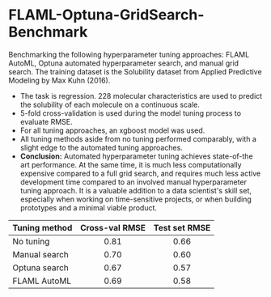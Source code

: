 # FLAML-Optuna-GridSearch-Benchmark
Benchmarking the following hyperparameter tuning approaches: FLAML AutoML, Optuna automated hyperparameter search, and manual grid search. The training dataset is the Solubility dataset from Applied Predictive Modeling by Max Kuhn (2016).

* The task is regression. 228 molecular characteristics are used to predict the solubility of each molecule on a continuous scale.
* 5-fold cross-validation is used during the model tuning process to evaluate RMSE.
* For all tuning approaches, an xgboost model was used.
* All tuning methods aside from no tuning performed comparably, with a slight edge to the automated tuning approaches.
* **Conclusion:** Automated hyperparameter tuning achieves state-of-the art performance. At the same time, it is much less computationally expensive compared to a full grid search, and requires much less active development time compared to an involved manual hyperparameter tuning approach. It is a valuable addition to a data scientist's skill set, especially when working on time-sensitive projects, or when building prototypes and a minimal viable product.

| Tuning method | Cross-val RMSE| Test set RMSE  |
| ------------- |:-------------:| :-------------:|
| No tuning     | 0.81          | 0.66           |
| Manual search | 0.70          | 0.60           |
| Optuna search | 0.67          | 0.57           |
| FLAML AutoML  | 0.69          | 0.58           |
